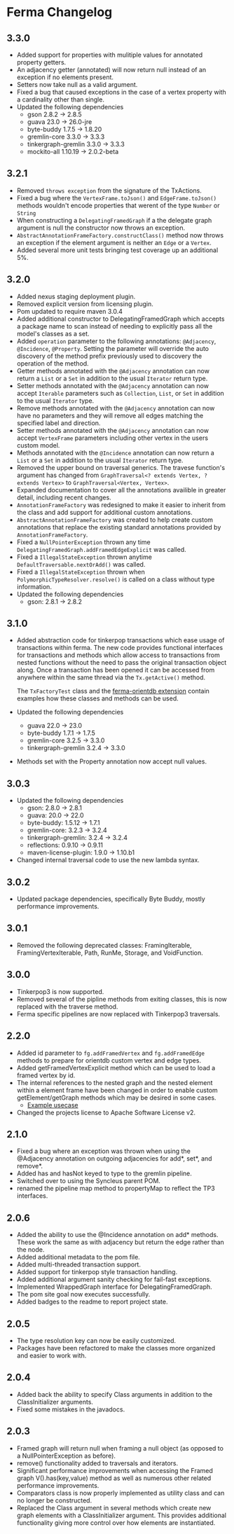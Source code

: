 # Ferma Changelog

## 3.3.0

* Added support for properties with mulitiple values for annotated property getters.
* An adjacency getter (annotated) will now return null instead of an exception if no elements present.
* Setters now take null as a valid argument.
* Fixed a bug that caused exceptions in the case of a vertex property with a cardinality other than single.
* Updated the following dependencies
  * gson 2.8.2 -> 2.8.5
  * guava 23.0 -> 26.0-jre
  * byte-buddy 1.7.5 -> 1.8.20
  * gremlin-core 3.3.0 -> 3.3.3
  * tinkergraph-gremlin 3.3.0 -> 3.3.3
  * mockito-all 1.10.19 -> 2.0.2-beta


## 3.2.1

* Removed `throws exception` from the signature of the TxActions.
* Fixed a bug where the `VertexFrame.toJson()` and `EdgeFrame.toJson()` methods wouldn't encode properties that werent
  of the type `Number` or `String`
* When constructing a `DelegatingFramedGraph` if a the delegate graph argument is null the constructor now throws an
  exception.
* `AbstractAnnotationFrameFactory.constructClass()` method now throws an exception if the element argument is neither an
  `Edge` or a `Vertex`.
* Added several more unit tests bringing test coverage up an additional 5%.

## 3.2.0

* Added nexus staging deployment plugin.
* Removed explicit version from licensing plugin.
* Pom updated to require maven 3.0.4
* Added additional constructor to DelegatingFramedGraph which accepts a package name to scan instead of needing to
  explicitly pass all the model's classes as a set.
* Added `operation` parameter to the following annotations: `@Adjacency`, `@Incidence`, `@Property`. Setting the
  parameter will override the auto discovery of the method prefix previously used to discovery the operation of the
  method.
* Getter methods annotated with the `@Adjacency` annotation can now return a `List` or a `Set` in addition to the usual
  `Iterator` return type.
* Setter methods annotated with the `@Adjacency` annotation can now accept `Iterable` parameters such as `Collection`,
  `List`, or `Set` in addition to the usual `Iterator` type.
* Remove methods annotated with the `@Adjacency` annotation can now have no parameters and they will remove all edges
  matching the specified label and direction.
* Setter methods annotated with the `@Adjacency` annotation can now accept `VertexFrame` parameters including other
  vertex in the users custom model.
* Methods annotated with the `@Incidence` annotation can now return a `List` or a `Set` in addition to the usual
  `Iterator` return type.
* Removed the upper bound on traversal generics. The travese function's argument has changed from
  `GraphTraversal<? extends Vertex, ? extends Vertex>` to `GraphTraversal<Vertex, Vertex>`.
* Expanded documentation to cover all the annotations availible in greater detail, including recent changes.
* `AnnotationFrameFactory` was redesigned to make it easier to inherit from the class and add support for additional
  custom annotations.
* `AbstractAnnotationFrameFactory` was created to help create custom annotations that replace the existing standard
  annotations provided by `AnnotationFrameFactory`.
* Fixed a `NullPointerException` thrown any time `DelegatingFramedGraph.addFramedEdgeExplicit` was called.
* Fixed a `IllegalStateException` thrown anytime `DefaultTraversable.nextOrAdd()` was called.
* Fixed a `IllegalStateException` thrown when `PolymorphicTypeResolver.resolve()` is called on a class without type
  information.
* Updated the following dependencies
  * gson: 2.8.1 -> 2.8.2

## 3.1.0

* Added abstraction code for tinkerpop transactions which ease usage of transactions within ferma.
  The new code provides functional interfaces for transactions and methods which allow
  access to transactions from nested functions without the need to pass the original transaction object along.
  Once a transaction has been opened it can be accessed from anywhere within the same thread
  via the `Tx.getActive()` method.

  The `TxFactoryTest` class and the [ferma-orientdb extension](https://github.com/syncleus/ferma-orientdb)
  contain examples how these classes and methods can be used.

* Updated the following dependencies
  * guava 22.0 -> 23.0
  * byte-buddy 1.7.1 -> 1.7.5
  * gremlin-core 3.2.5 -> 3.3.0
  * tinkergraph-gremlin 3.2.4 -> 3.3.0

* Methods set with the Property annotation now accept null values.

## 3.0.3

* Updated the following dependencies
  * gson: 2.8.0 -> 2.8.1
  * guava: 20.0 -> 22.0
  * byte-buddy: 1.5.12 -> 1.7.1
  * gremlin-core: 3.2.3 -> 3.2.4
  * tinkergraph-gremlin: 3.2.4 -> 3.2.4
  * reflections: 0.9.10 -> 0.9.11
  * maven-license-plugin: 1.9.0 -> 1.10.b1
* Changed internal traversal code to use the new lambda syntax.

## 3.0.2

* Updated package dependencies, specifically Byte Buddy, mostly performance improvements.

## 3.0.1

* Removed the following deprecated classes: FramingIterable, FramingVertexIterable, Path, RunMe, Storage, and VoidFunction.

## 3.0.0

* Tinkerpop3 is now supported.
* Removed several of the pipline methods from exiting classes, this is now replaced with the traverse method.
* Ferma specific pipelines are now replaced with Tinkerpop3 traversals.

## 2.2.0

* Added id parameter to ```fg.addFramedVertex``` and ```fg.addFramedEdge``` methods to prepare for orientdb custom vertex and edge types.
* Added getFramedVertexExplicit method which can be used to load a framed vertex by id.
* The internal references to the nested graph and the nested element within a element frame have been changed in order to enable custom getElement/getGraph methods which may be desired in some cases.
  * [Example usecase](https://github.com/Syncleus/Ferma/issues/10)
* Changed the projects license to Apache Software License v2.

## 2.1.0

* Fixed a bug where an exception was thrown when using the @Adjacency annotation on outgoing adjacencies for add*, set*, and remove*.
* Added has and hasNot keyed to type to the gremlin pipeline.
* Switched over to using the Syncleus parent POM.
* renamed the pipeline map method to propertyMap to reflect the TP3 interfaces.

## 2.0.6

* Added the ability to use the @Incidence annotation on add* methods. These work the same as with adjacency but return the edge rather than the node.
* Added additional metadata to the pom file.
* Added multi-threaded transaction support.
* Added support for tinkerpop style transaction handling.
* Added additional argument sanity checking for fail-fast exceptions.
* Implemented WrappedGraph interface for DelegatingFramedGraph.
* The pom site goal now executes successfully.
* Added badges to the readme to report project state.

## 2.0.5

* The type resolution key can now be easily customized.
* Packages have been refactored to make the classes more organized and easier to work with.

## 2.0.4

* Added back the ability to specify Class arguments in addition to the ClassInitializer arguments.
* Fixed some mistakes in the javadocs.

## 2.0.3

* Framed graph will return null when framing a null object (as opposed to a  NullPointerException as before).
* remove() functionality added to traversals and iterators.
* Significant performance improvements when accessing the Framed graph V().has(key,value) method as well as numerous other related performance improvements.
* Comparators class is now properly implemented as utility class and can no longer be constructed.
* Replaced the Class argument in several methods which create new graph elements with a ClassInitializer argument. This provides additional functionality giving more control over how elements are instantiated.
